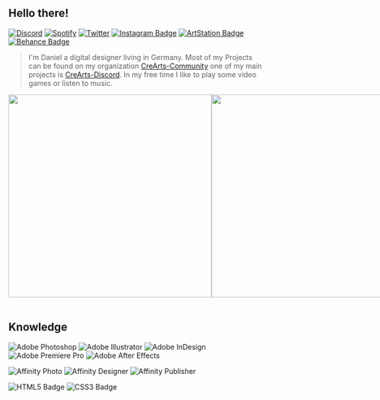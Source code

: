 ## Hello there!

[![Discord](https://img.shields.io/badge/Discord-5865F2?logo=discord&logoColor=fff&style=flat)](https://discord.com/users/288362986991648778)
[![Spotify](https://img.shields.io/badge/Spotify-1DB954?logo=spotify&logoColor=fff&style=flat)](https://open.spotify.com/user/corellanstoma?si=b57709cb894f4473)
[![Twitter](https://img.shields.io/badge/Twitter-1DA1F2?logo=twitter&logoColor=fff&style=flat)](https://twitter.com/CorellanStoma)
[![Instagram Badge](https://img.shields.io/badge/Instagram-E4405F?logo=instagram&logoColor=fff&style=flat)](https://www.instagram.com/danielklingel.design)
[![ArtStation Badge](https://img.shields.io/badge/ArtStation-13AFF0?logo=artstation&logoColor=fff&style=flat)](https://www.artstation.com/danielklingeldesign)
[![Behance Badge](https://img.shields.io/badge/Behance-1769FF?logo=behance&logoColor=fff&style=flat)](https://www.behance.net/danielklingeldesign)

> I'm Daniel a digital designer living in Germany. Most of my Projects can be found on my organization [CreArts-Community](https://github.com/CreArts-Community) one of my main projects is [CreArts-Discord](https://github.com/CreArts-Community/CreArts-Discord). In my free time I like to play some video games or listen to music.

<div align="left">
  <div style="display: flex; align-items: flex-start;">
    <a href="https://discord.com/users/288362986991648778">
    <img width=400vw align=top src="https://lanyard-profile-readme.vercel.app/api/288362986991648778?theme=dark&bg=2E343E"/>
    </a>
    <br><br/>
    <a href="https://github.com/CreArts-Community">
    <img width=400vw align=top src="https://corellanstoma-github-readme-stats.vercel.app/api?username=CorellanStoma&show_icons=true&hide_border=true&bg_color=2E343E&title_color=CD0952&text_color=C0C6DB&icon_color=CD0952&border_radius=12" />
    </a>
    </a>
    <br><br/>
    <a href="https://wakatime.com/@CorellanStoma">
    <img width=400vw align=top src="https://corellanstoma-github-readme-stats.vercel.app/api/wakatime?username=CorellanStoma&hide_border=true&bg_color=2E343E&title_color=CD0952&text_color=C0C6DB&border_radius=12&langs_count=6&layout=compact&custom_title=Code Stats"/>
    </a>
    <br><br/>
    <a href="https://github.com/CreArts-Community/CreArts-Discord">
    <img width=400vw align=top src="https://corellanstoma-github-readme-stats.vercel.app/api/pin/?username=CorellanStoma&repo=CreArts-Discord&hide_border=true&bg_color=2E343E&title_color=CD0952&text_color=C0C6DB&border_radius=12"/>
    </a>
    <br><br/>
    <a href="https://github.com/CreArts-Community/Friends-Grid">
    <img width=400vw align=top src="https://corellanstoma-github-readme-stats.vercel.app/api/pin/?username=CorellanStoma&repo=Friends-Grid&hide_border=true&bg_color=2E343E&title_color=CD0952&text_color=C0C6DB&border_radius=12"/>
    </a>
    <br><br/>
    <a href="https://github.com/CreArts-Community/Context-Icons">
    <img width=400vw align=top src="https://corellanstoma-github-readme-stats.vercel.app/api/pin/?username=CorellanStoma&repo=Context-Icons&hide_border=true&bg_color=2E343E&title_color=CD0952&text_color=C0C6DB&border_radius=12"/>
    </a>
    <br><br/>
    <a href="https://github.com/CreArts-Community/Settings-Icons">
    <img width=400vw align=top src="https://corellanstoma-github-readme-stats.vercel.app/api/pin/?username=CorellanStoma&repo=Settings-Icons&hide_border=true&bg_color=2E343E&title_color=CD0952&text_color=C0C6DB&border_radius=12"/>
    <br><br/>
    <a href="https://spotify-github-profile.vercel.app/api/view?uid=corellanstoma&redirect=true">
    <img width=400vw align=top src="https://spotify-github-profile.vercel.app/api/view?uid=corellanstoma&cover_image=true&theme=compact"/>
    </a>
  </div>
</div>
<div align="left">

## Knowledge

![Adobe Photoshop](https://img.shields.io/badge/Adobe%20Photoshop-31A8FF?logo=adobephotoshop&logoColor=fff&style=flat)
![Adobe Illustrator](https://img.shields.io/badge/Adobe%20Illustrator-FF9A00?logo=adobeillustrator&logoColor=fff&style=flat)
![Adobe InDesign](https://img.shields.io/badge/Adobe%20InDesign-F36?logo=adobeindesign&logoColor=fff&style=flat)
![Adobe Premiere Pro](https://img.shields.io/badge/Adobe%20Premiere%20Pro-99F?logo=adobepremierepro&logoColor=fff&style=flat)
![Adobe After Effects](https://img.shields.io/badge/Adobe%20After%20Effects-99F?logo=adobeaftereffects&logoColor=fff&style=flat)

![Affinity Photo](https://img.shields.io/badge/Affinity%20Photo-7E4DD2?logo=affinityphoto&logoColor=fff&style=flat)
![Affinity Designer](https://img.shields.io/badge/Affinity%20Designer-1B72BE?logo=affinitydesigner&logoColor=fff&style=flat)
![Affinity Publisher](https://img.shields.io/badge/Affinity%20Publisher-C9284D?logo=affinitypublisher&logoColor=fff&style=flat)
  
![HTML5 Badge](https://img.shields.io/badge/HTML5-E34F26?logo=html5&logoColor=fff&style=flat)
![CSS3 Badge](https://img.shields.io/badge/CSS3-1572B6?logo=css3&logoColor=fff&style=flat)

</div>
